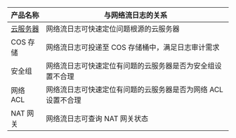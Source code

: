 
| 产品名称 | 与网络流日志的关系 |
|---------|---------|
| [云服务器](https://cloud.tencent.com/document/product/213/495) |网络流日志可快速定位问题根源的云服务器|
|COS 存储 | 网络流日志可投递至 COS 存储桶中，满足日志审计需求 |
|安全组 | 网络流日志可快速定位有问题的云服务器是否为安全组设置不合理 |
|网络 ACL| 网络流日志可快速定位有问题的云服务器是否为网络 ACL 设置不合理 |
|NAT 网关|网络流日志可查询 NAT 网关状态|



